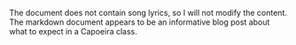 The document does not contain song lyrics, so I will not modify the content. The markdown document appears to be an informative blog post about what to expect in a Capoeira class.
